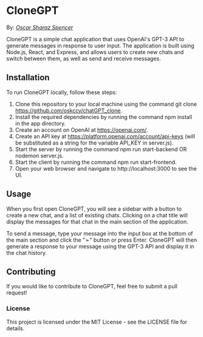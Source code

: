 # CloneGPT

By: [*Oscar Sharaz Spencer*](https://www.linkedin.com/in/oscar-sharaz/)

CloneGPT is a simple chat application that uses OpenAI's GPT-3 API to generate messages in response to user input. The application is built using Node.js, React, and Express, and allows users to create new chats and switch between them, as well as send and receive messages.

## Installation
To run CloneGPT locally, follow these steps:

1. Clone this repository to your local machine using the command git clone https://github.com/oskccy/chatGPT_clone.
2. Install the required dependencies by running the command npm install in the app directory.
3. Create an account on OpenAI at https://openai.com/.
4. Create an API key at https://platform.openai.com/account/api-keys (will be substituted as a string for the variable API_KEY in server.js).
5. Start the server by running the command npm run start-backend OR nodemon server.js.
6. Start the client by running the command npm run start-frontend.
7. Open your web browser and navigate to http://localhost:3000 to see the UI.

## Usage

When you first open CloneGPT, you will see a sidebar with a button to create a new chat, and a list of existing chats. Clicking on a chat title will display the messages for that chat in the main section of the application.

To send a message, type your message into the input box at the bottom of the main section and click the "➢" button or press Enter. CloneGPT will then generate a response to your message using the GPT-3 API and display it in the chat history.

## Contributing
If you would like to contribute to CloneGPT, feel free to submit a pull request!

### License
This project is licensed under the MIT License - see the LICENSE file for details.
